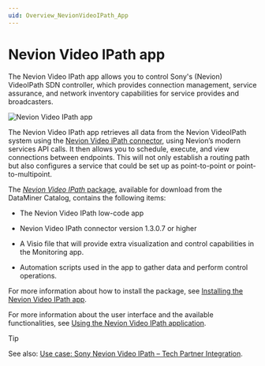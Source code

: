 ```yaml
---
uid: Overview_NevionVideoIPath_App
---
```


# Nevion Video IPath app

The Nevion Video IPath app allows you to control Sony's (Nevion) VideoIPath SDN controller, which provides connection management, service assurance, and network inventory capabilities for service provides and broadcasters.

![Nevion Video IPath app](~/user-guide/images/Nevion_OverviewPage.png)

The Nevion Video IPath app retrieves all data from the Nevion VideoIPath system using the [Nevion Video iPath connector](https://catalog.dataminer.services/details/7b986cbc-a29e-44e5-b3b7-003e639acfac), using Nevion’s modern services API calls. It then allows you to schedule, execute, and view connections between endpoints. This will not only establish a routing path but also configures a service that could be set up as point-to-point or point-to-multipoint.

The [*Nevion Video IPath* package](https://catalog.dataminer.services/details/ec97a934-679e-42c2-ac4b-f33a3d9f8d2c), available for download from the DataMiner Catalog, contains the following items:

- The Nevion Video IPath low-code app

- Nevion Video IPath connector version 1.3.0.7 or higher

- A Visio file that will provide extra visualization and control capabilities in the Monitoring app.

- Automation scripts used in the app to gather data and perform control operations.

For more information about how to install the package, see [Installing the Nevion Video IPath app](xref:Installing_NevionVideoIPath_App).

For more information about the user interface and the available functionalities, see [Using the Nevion Video IPath application](xref:How_to_NevionVideoIPath_App).

> [!TIP]
> See also: [Use case: Sony Nevion Video IPath – Tech Partner Integration](https://community.dataminer.services/use-case/sony-nevion-videoipath-integration/).
